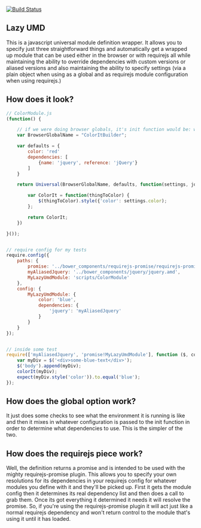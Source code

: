 [![Build Status](https://travis-ci.org/RutledgePaulV/lazy-umd.svg)](https://travis-ci.org/RutledgePaulV/lazy-umd)

## Lazy UMD
This is a javascript universal module definition wrapper. It allows you to specify
just three straightforward things and automatically get a wrapped up module that can
be used either in the browser or with requirejs all while maintaining the ability to
override dependencies with custom versions or aliased versions and also maintaining the
ability to specify settings (via a plain object when using as a global and as requirejs
module configuration when using requirejs.)


## How does it look?
```JavaScript
// ColorModule.js
(function() {

	// if we were doing browser globals, it's init function would be: window.MyModule
	var BrowserGlobalName = "ColorItBuilder";

	var defaults = {
		color: 'red'
		dependencies: [
			{name: 'jquery', reference: 'jQuery'}
		]
	}

	return Universal(BrowserGlobalName, defaults, function(settings, jquery) {

		var ColorIt = function(thingToColor) {
			$(thingToColor).style({'color': settings.color);
		};

		return ColorIt;
	})

}());


// require config for my tests
require.config({
	paths: {
		promise: '../bower_components/requirejs-promise/requirejs-promise',
		myAliasedJquery: '../bower_components/jquery/jquery.amd',
		MyLazyUmdModule: 'scripts/ColorModule'
	},
	config: {
		MyLazyUmdModule: {
			color: 'blue',
			dependencies: {
				'jquery': 'myAliasedJquery'
			}
		}
	}
});


// inside some test
require(['myAliasedJquery', 'promise!MyLazyUmdModule'], function ($, colorIt) {
	var myDiv = $('<div>some-blue-text</div>');
	$('body').append(myDiv);
	colorIt(myDiv);
	expect(myDiv.style('color')).to.equal('blue');
});
```



## How does the global option work?
It just does some checks to see what the environment it is running is like and then it
mixes in whatever configuration is passed to the init function in order to determine what
dependencies to use. This is the simpler of the two.


## How does the requirejs piece work?
Well, the definition returns a promise and is intended to be used with the mighty requirejs-promise
plugin. This allows you to specify your own resolutions for its dependencies in your requirejs config
for whatever modules you define with it and they'll be picked up. First it gets the module config then
it determines its real dependency list and then does a call to grab them. Once its got everything it
determined it needs it will resolve the promise. So, if you're using the requirejs-promise plugin it
will act just like a normal requirejs dependency and won't return control to the module that's using it
until it has loaded.

